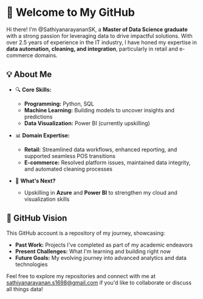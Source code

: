 # 👋 Welcome to My GitHub  

Hi there! I'm @SathiyanarayananSK, a **Master of Data Science graduate** with a strong passion for leveraging data to drive impactful solutions. With over 2.5 years of experience in the IT industry, I have honed my expertise in **data automation, cleaning, and integration**, particularly in retail and e-commerce domains.  

## 💡 About Me  

- 🔍 **Core Skills:**  
  - **Programming:** Python, SQL  
  - **Machine Learning:** Building models to uncover insights and predictions  
  - **Data Visualization:** Power BI (currently upskilling)  

- 📊 **Domain Expertise:**  
  - **Retail:** Streamlined data workflows, enhanced reporting, and supported seamless POS transitions  
  - **E-commerce:** Resolved platform issues, maintained data integrity, and automated cleaning processes  

- 🌱 **What's Next?**  
  - Upskilling in **Azure** and **Power BI** to strengthen my cloud and visualization skills  

## 🚀 GitHub Vision  

This GitHub account is a repository of my journey, showcasing:  
- **Past Work:** Projects I've completed as part of my academic endeavors  
- **Present Challenges:** What I'm learning and building right now  
- **Future Goals:** My evolving journey into advanced analytics and data technologies  

Feel free to explore my repositories and connect with me at [sathiyanarayanan.s1698@gmail.com](mailto:sathiyanarayanan.s1698@gmail.com) if you'd like to collaborate or discuss all things data!



